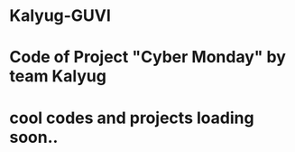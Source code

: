 # Kalyug-GUVI 
# Code of Project "Cyber Monday" by team Kalyug
# cool codes and projects loading soon..
